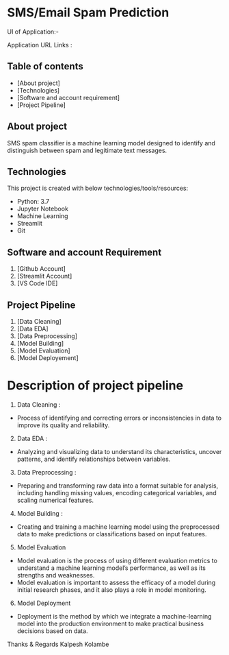# SMS/Email Spam Prediction


UI of Application:-

Application URL Links : 



## Table of contents
* [About project]
* [Technologies]
* [Software and account requirement]
* [Project Pipeline]


## About project
SMS spam classifier is a machine learning model designed to identify and distinguish between spam and legitimate text messages.



## Technologies
This project is created with below technologies/tools/resources:
* Python: 3.7
* Jupyter Notebook
* Machine Learning
* Streamlit
* Git


## Software and account Requirement
1. [Github Account]
2. [Streamlit Account]
3. [VS Code IDE]


## Project Pipeline
1. [Data Cleaning]
2. [Data EDA]
3. [Data Preprocessing]
4. [Model Building]
5. [Model Evaluation]
6. [Model Deployement]

# Description of project pipeline

1. Data Cleaning : 
* Process of identifying and correcting errors or inconsistencies in data to improve its quality and reliability.

2. Data EDA :
* Analyzing and visualizing data to understand its characteristics, uncover patterns, and identify relationships between variables.

3. Data Preprocessing : 
* Preparing and transforming raw data into a format suitable for analysis, including handling missing values, encoding categorical variables, and scaling numerical features.

4. Model Building :
* Creating and training a machine learning model using the preprocessed data to make predictions or classifications based on input features.

5. Model Evaluation
* Model evaluation is the process of using different evaluation metrics to understand a machine learning model’s performance, as well as its strengths and weaknesses.
* Model evaluation is important to assess the efficacy of a model during initial research phases, and it also plays a role in model monitoring.

6. Model Deployment
* Deployment is the method by which we integrate a machine-learning model into the production environment to make practical business decisions based on data. 


  
  
Thanks & Regards
Kalpesh Kolambe
  